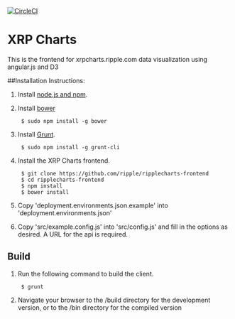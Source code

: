 [![CircleCI](https://circleci.com/gh/ripple/ripplecharts-frontend.svg?style=svg)](https://circleci.com/gh/ripple/ripplecharts-frontend)

# XRP Charts

This is the frontend for xrpcharts.ripple.com data visualization using angular.js and D3

##Installation Instructions:

1. Install [node.js and npm](http://nodejs.org/).
2. Install [bower](http://bower.io/)

        $ sudo npm install -g bower

2. Install [Grunt](http://gruntjs.com/).

        $ sudo npm install -g grunt-cli

3. Install the XRP Charts frontend.

        $ git clone https://github.com/ripple/ripplecharts-frontend
        $ cd ripplecharts-frontend
        $ npm install
        $ bower install

4. Copy 'deployment.environments.json.example' into 'deployment.environments.json'
5. Copy 'src/example.config.js' into 'src/config.js' and fill in the options as desired. A URL for the api is required.

## Build

1. Run the following command to build the client.

        $ grunt

2. Navigate your browser to the /build directory for the development version, or to the /bin directory for the compiled version
